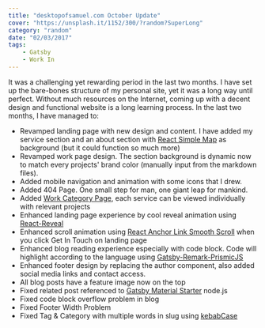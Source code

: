 ```yaml
---
title: "desktopofsamuel.com October Update"
cover: "https://unsplash.it/1152/300/?random?SuperLong"
category: "random"
date: "02/03/2017"
tags:
    - Gatsby
    - Work In
---
```


It was a challenging yet rewarding period in the last two months. I have set up the bare-bones structure of my personal site, yet it was a long way until perfect. Without much resources on the Internet, coming up with a decent design and functional website is a long learning process. In the last two months, I have managed to: 

- Revamped landing page with new design and content. I have added my service section and an about section with [React Simple Map](http://react-simple-maps.io) as background (but it could function so much more)
- Revamped work page design. The section background is dynamic now to match every projects' brand color (manually input from the markdown files).
- Added mobile navigation and animation with some icons that I drew.
- Added 404 Page. One small step for man, one giant leap for mankind.
- Added [Work Category Page](http://localhost:8000/categories/ui-ux-design), each service can be viewed individually with relevant projects
- Enhanced landing page experience by cool reveal animation using [React-Reveal](https://www.react-reveal.com/)
- Enhanced scroll animation using [React Anchor Link Smooth Scroll](https://github.com/mauricevancooten/react-anchor-link-smooth-scroll) when you click Get In Touch on landing page
- Enhanced blog reading experience especially with code block. Code will highlight according to the language using [Gatsby-Remark-PrismicJS](https://www.gatsbyjs.org/packages/gatsby-remark-prismjs/)
- Enhanced footer design by replacing the author component, also added social media links and contact access.
- All blog posts have a feature image now on the top
- Fixed related post referenced to [Gatsby Material Starter](https://github.com/Vagr9K/gatsby-material-starter/blob/master/gatsby-node.js) node.js
- Fixed code block overflow problem in blog
- Fixed Footer Width Problem
- Fixed Tag & Category with multiple words in slug using [kebabCase](https://lodash.com/docs#kebabCase)